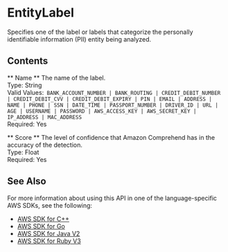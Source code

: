 # EntityLabel<a name="API_EntityLabel"></a>

Specifies one of the label or labels that categorize the personally identifiable information \(PII\) entity being analyzed\.

## Contents<a name="API_EntityLabel_Contents"></a>

 ** Name **   <a name="comprehend-Type-EntityLabel-Name"></a>
The name of the label\.  
Type: String  
Valid Values:` BANK_ACCOUNT_NUMBER | BANK_ROUTING | CREDIT_DEBIT_NUMBER | CREDIT_DEBIT_CVV | CREDIT_DEBIT_EXPIRY | PIN | EMAIL | ADDRESS | NAME | PHONE | SSN | DATE_TIME | PASSPORT_NUMBER | DRIVER_ID | URL | AGE | USERNAME | PASSWORD | AWS_ACCESS_KEY | AWS_SECRET_KEY | IP_ADDRESS | MAC_ADDRESS`   
Required: Yes

 ** Score **   <a name="comprehend-Type-EntityLabel-Score"></a>
The level of confidence that Amazon Comprehend has in the accuracy of the detection\.  
Type: Float  
Required: Yes

## See Also<a name="API_EntityLabel_SeeAlso"></a>

For more information about using this API in one of the language\-specific AWS SDKs, see the following:
+  [ AWS SDK for C\+\+](https://docs.aws.amazon.com/goto/SdkForCpp/comprehend-2017-11-27/EntityLabel) 
+  [ AWS SDK for Go](https://docs.aws.amazon.com/goto/SdkForGoV1/comprehend-2017-11-27/EntityLabel) 
+  [ AWS SDK for Java V2](https://docs.aws.amazon.com/goto/SdkForJavaV2/comprehend-2017-11-27/EntityLabel) 
+  [ AWS SDK for Ruby V3](https://docs.aws.amazon.com/goto/SdkForRubyV3/comprehend-2017-11-27/EntityLabel) 